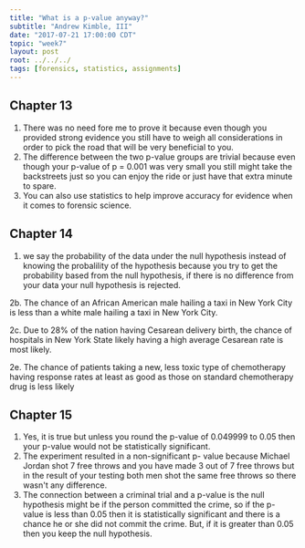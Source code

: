 ```yaml
---
title: "What is a p-value anyway?"
subtitle: "Andrew Kimble, III"
date: "2017-07-21 17:00:00 CDT"
topic: "week7"
layout: post
root: ../../../
tags: [forensics, statistics, assignments]
---
```

 

## Chapter 13

1. There was no need fore me to prove it because even though you provided strong evidence you still have to weigh all considerations in order to pick the road that will be very beneficial to you.
2. The difference between the two p-value groups are trivial because even though your p-value of p = 0.001 was very small you still might take the backstreets just so you can enjoy the ride or just have that extra minute to spare.
3. You can also use statistics to help improve accuracy for evidence when it comes to forensic science.


## Chapter 14

1.  we say the probability of the data under the null hypothesis instead of knowing the probalility of the hypothesis because you try to get the probability based from the null hypothesis, if there is no difference from your data your null hypothesis is rejected.

2b. The chance of an African American male hailing a taxi in New York City is less than a white male hailing a taxi in New York City.

2c. Due to 28% of the nation having Cesarean delivery birth, the chance of hospitals in New York State likely having a high average Cesarean rate is most likely.

2e. The chance of patients taking a new, less toxic type of chemotherapy having response rates at least as good as those on standard chemotherapy drug is less likely


## Chapter 15 

1. Yes, it is true but unless you round the p-value of 0.049999 to 0.05 then your p-value would not be statistically significant.
2. The experiment resulted in a non-significant p- value because Michael Jordan shot 7 free throws and you have made 3 out of 7 free throws but in the result of your testing both men shot the same free throws so there wasn't any difference.
4. The connection between a criminal trial and a p-value is the null hypothesis might be if the person committed the crime, so if the p- value is less than 0.05 then it is statistically significant and there is a chance he or she did not commit the crime. But, if it is greater than 0.05 then you keep the null hypothesis.
